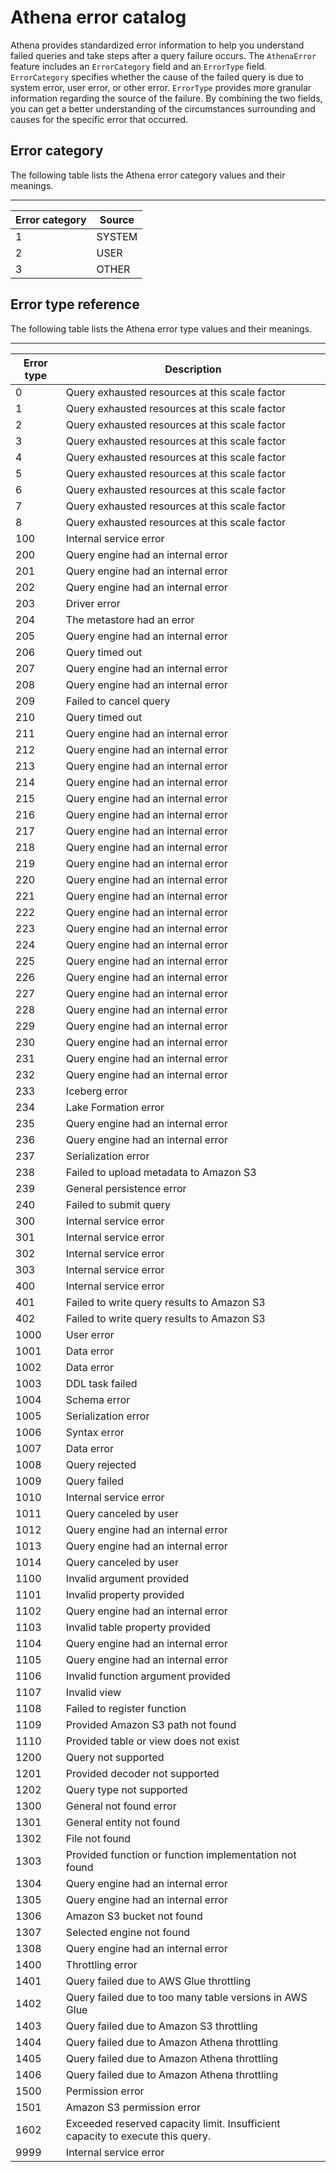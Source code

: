# Athena error catalog<a name="error-reference"></a>

Athena provides standardized error information to help you understand failed queries and take steps after a query failure occurs\. The `AthenaError` feature includes an `ErrorCategory` field and an `ErrorType` field\. `ErrorCategory` specifies whether the cause of the failed query is due to system error, user error, or other error\. `ErrorType` provides more granular information regarding the source of the failure\. By combining the two fields, you can get a better understanding of the circumstances surrounding and causes for the specific error that occurred\.

## Error category<a name="error-reference-error-category"></a>

The following table lists the Athena error category values and their meanings\.


****  

| Error category | Source | 
| --- | --- | 
| 1 | SYSTEM | 
| 2 | USER | 
| 3 | OTHER | 

## Error type reference<a name="error-reference-error-type-reference"></a>

The following table lists the Athena error type values and their meanings\.


****  

| Error type | Description | 
| --- | --- | 
| 0 | Query exhausted resources at this scale factor | 
| 1 | Query exhausted resources at this scale factor | 
| 2 | Query exhausted resources at this scale factor | 
| 3 | Query exhausted resources at this scale factor | 
| 4 | Query exhausted resources at this scale factor | 
| 5 | Query exhausted resources at this scale factor | 
| 6 | Query exhausted resources at this scale factor | 
| 7 | Query exhausted resources at this scale factor | 
| 8 | Query exhausted resources at this scale factor | 
| 100 | Internal service error | 
| 200 | Query engine had an internal error | 
| 201 | Query engine had an internal error | 
| 202 | Query engine had an internal error | 
| 203 | Driver error | 
| 204 | The metastore had an error | 
| 205 | Query engine had an internal error | 
| 206 | Query timed out | 
| 207 | Query engine had an internal error | 
| 208 | Query engine had an internal error | 
| 209 | Failed to cancel query | 
| 210 | Query timed out | 
| 211 | Query engine had an internal error | 
| 212 | Query engine had an internal error | 
| 213 | Query engine had an internal error | 
| 214 | Query engine had an internal error | 
| 215 | Query engine had an internal error | 
| 216 | Query engine had an internal error | 
| 217 | Query engine had an internal error | 
| 218 | Query engine had an internal error | 
| 219 | Query engine had an internal error | 
| 220 | Query engine had an internal error | 
| 221 | Query engine had an internal error | 
| 222 | Query engine had an internal error | 
| 223 | Query engine had an internal error | 
| 224 | Query engine had an internal error | 
| 225 | Query engine had an internal error | 
| 226 | Query engine had an internal error | 
| 227 | Query engine had an internal error | 
| 228 | Query engine had an internal error | 
| 229 | Query engine had an internal error | 
| 230 | Query engine had an internal error | 
| 231 | Query engine had an internal error | 
| 232 | Query engine had an internal error | 
| 233 | Iceberg error | 
| 234 | Lake Formation error | 
| 235 | Query engine had an internal error | 
| 236 | Query engine had an internal error | 
| 237 | Serialization error | 
| 238 | Failed to upload metadata to Amazon S3 | 
| 239 | General persistence error | 
| 240 | Failed to submit query | 
| 300 | Internal service error | 
| 301 | Internal service error | 
| 302 | Internal service error | 
| 303 | Internal service error | 
| 400 | Internal service error | 
| 401 | Failed to write query results to Amazon S3 | 
| 402 | Failed to write query results to Amazon S3 | 
| 1000 | User error | 
| 1001 | Data error | 
| 1002 | Data error | 
| 1003 | DDL task failed | 
| 1004 | Schema error | 
| 1005 | Serialization error | 
| 1006 | Syntax error | 
| 1007 | Data error | 
| 1008 | Query rejected | 
| 1009 | Query failed | 
| 1010 | Internal service error | 
| 1011 | Query canceled by user | 
| 1012 | Query engine had an internal error | 
| 1013 | Query engine had an internal error | 
| 1014 | Query canceled by user | 
| 1100 | Invalid argument provided | 
| 1101 | Invalid property provided | 
| 1102 | Query engine had an internal error | 
| 1103 | Invalid table property provided | 
| 1104 | Query engine had an internal error | 
| 1105 | Query engine had an internal error | 
| 1106 | Invalid function argument provided | 
| 1107 | Invalid view | 
| 1108 | Failed to register function | 
| 1109 | Provided Amazon S3 path not found | 
| 1110 | Provided table or view does not exist | 
| 1200 | Query not supported | 
| 1201 | Provided decoder not supported | 
| 1202 | Query type not supported | 
| 1300 | General not found error | 
| 1301 | General entity not found | 
| 1302 | File not found | 
| 1303 | Provided function or function implementation not found | 
| 1304 | Query engine had an internal error | 
| 1305 | Query engine had an internal error | 
| 1306 | Amazon S3 bucket not found | 
| 1307 | Selected engine not found | 
| 1308 | Query engine had an internal error | 
| 1400 | Throttling error | 
| 1401 | Query failed due to AWS Glue throttling | 
| 1402 | Query failed due to too many table versions in AWS Glue | 
| 1403 | Query failed due to Amazon S3 throttling | 
| 1404 | Query failed due to Amazon Athena throttling | 
| 1405 | Query failed due to Amazon Athena throttling | 
| 1406 | Query failed due to Amazon Athena throttling | 
| 1500 | Permission error | 
| 1501 | Amazon S3 permission error | 
| 1602 |  Exceeded reserved capacity limit\. Insufficient capacity to execute this query\.  | 
| 9999 | Internal service error | 